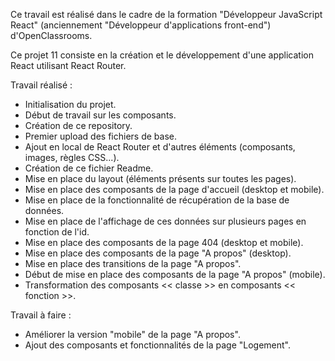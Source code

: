 Ce travail est réalisé dans le cadre de la formation "Développeur JavaScript React" (anciennement "Développeur d'applications front-end") d'OpenClassrooms.

Ce projet 11 consiste en la création et le développement d'une application React utilisant React Router.

Travail réalisé :
- Initialisation du projet.
- Début de travail sur les composants.
- Création de ce repository.
- Premier upload des fichiers de base.
- Ajout en local de React Router et d'autres éléments (composants, images, règles CSS...).
- Création de ce fichier Readme.
- Mise en place du layout (éléments présents sur toutes les pages).
- Mise en place des composants de la page d'accueil (desktop et mobile).
- Mise en place de la fonctionnalité de récupération de la base de données.
- Mise en place de l'affichage de ces données sur plusieurs pages en fonction de l'id.
- Mise en place des composants de la page 404 (desktop et mobile).
- Mise en place des composants de la page "A propos" (desktop).
- Mise en place des transitions de la page "A propos".
- Début de mise en place des composants de la page "A propos" (mobile).
- Transformation des composants << classe >> en composants << fonction >>.

Travail à faire :
- Améliorer la version "mobile" de la page "A propos".
- Ajout des composants et fonctionnalités de la page "Logement".